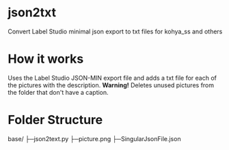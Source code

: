 # json2txt
Convert Label Studio minimal json export to txt files for kohya_ss and others

# How it works
Uses the Label Studio JSON-MIN export file and adds a txt file for each of the pictures with the description.
**Warning!** Deletes unused pictures from the folder that don't have a caption.

# Folder Structure
base/
├─json2text.py 
├─picture.png 
├─SingularJsonFile.json 
